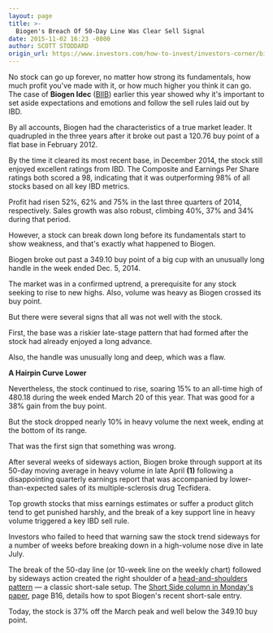 ```yaml
---
layout: page
title: >-
  Biogen's Breach Of 50-Day Line Was Clear Sell Signal
date: 2015-11-02 16:23 -0800
author: SCOTT STODDARD
origin_url: https://www.investors.com/how-to-invest/investors-corner/biogens-breach-of-50-day-line-was-clear-sell-signal/
---
```


No stock can go up forever, no matter how strong its fundamentals, how much profit you've made with it, or how much higher you think it can go. The case of **Biogen Idec** ([BIIB](https://research.investors.com/quote.aspx?symbol=BIIB)) earlier this year showed why it's important to set aside expectations and emotions and follow the sell rules laid out by IBD.

By all accounts, Biogen had the characteristics of a true market leader. It quadrupled in the three years after it broke out past a 120.76 buy point of a flat base in February 2012.

By the time it cleared its most recent base, in December 2014, the stock still enjoyed excellent ratings from IBD. The Composite and Earnings Per Share ratings both scored a 98, indicating that it was outperforming 98% of all stocks based on all key IBD metrics.

Profit had risen 52%, 62% and 75% in the last three quarters of 2014, respectively. Sales growth was also robust, climbing 40%, 37% and 34% during that period.

However, a stock can break down long before its fundamentals start to show weakness, and that's exactly what happened to Biogen.

Biogen broke out past a 349.10 buy point of a big cup with an unusually long handle in the week ended Dec. 5, 2014.

The market was in a confirmed uptrend, a prerequisite for any stock seeking to rise to new highs. Also, volume was heavy as Biogen crossed its buy point.

But there were several signs that all was not well with the stock.

First, the base was a riskier late-stage pattern that had formed after the stock had already enjoyed a long advance.

Also, the handle was unusually long and deep, which was a flaw.

**A Hairpin Curve Lower**

Nevertheless, the stock continued to rise, soaring 15% to an all-time high of 480.18 during the week ended March 20 of this year. That was good for a 38% gain from the buy point.

But the stock dropped nearly 10% in heavy volume the next week, ending at the bottom of its range.

That was the first sign that something was wrong.

After several weeks of sideways action, Biogen broke through support at its 50-day moving average in heavy volume in late April **(1)** following a disappointing quarterly earnings report that was accompanied by lower-than-expected sales of its multiple-sclerosis drug Tecfidera.

Top growth stocks that miss earnings estimates or suffer a product glitch tend to get punished harshly, and the break of a key support line in heavy volume triggered a key IBD sell rule.

Investors who failed to heed that warning saw the stock trend sideways for a number of weeks before breaking down in a high-volume nose dive in late July.

The break of the 50-day line (or 10-week line on the weekly chart) followed by sideways action created the right shoulder of a [head-and-shoulders pattern](http://news.investors.com/investing-the-short-side/103015-778384-the-rule-for-how-to-sell-short.htm) — a classic short-sale setup. The [Short Side column in Monday's paper](http://news.investors.com/investing-the-short-side/103015-778384-the-rule-for-how-to-sell-short.htm), page B16, details how to spot Biogen's recent short-sale entry.

Today, the stock is 37% off the March peak and well below the 349.10 buy point.
